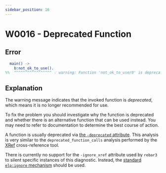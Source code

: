 ```yaml
---
sidebar_position: 16
---
```


# W0016 - Deprecated Function

## Error

```erlang
  main() ->
    b:not_ok_to_use().
%%  ^^^^^^^^^^^^^^^^^ 💡 warning: Function 'not_ok_to_use/0' is deprecated.
```

## Explanation

The warning message indicates that the invoked function is *deprecated*, which means it is no longer recommended for use.

To fix the problem you should investigate why the function is deprecated and whether there is an alternative function that can be used instead. You may need to refer to documentation to determine the best course of action.

A function is usually deprecated via [the `-deprecated` attribute](https://www.erlang.org/doc/man/xref#deprecated_function). This analysis is very similar to the
`deprecated_function_calls` analysis performed by the [XRef](https://www.erlang.org/doc/man/xref.html) cross-reference tool.

There is currently no support for the `-ignore_xref` attribute used by `rebar3` to silent specific instances of this diagnostic. Instead, the [standard `elp:ignore` mechanism](../erlang-error-index.md#ignoring-diagnostics) should be used.
